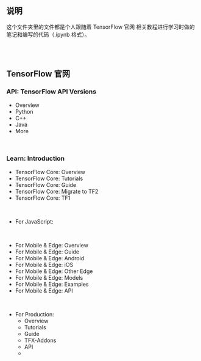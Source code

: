 ## 说明

这个文件夹里的文件都是个人跟随着 <a href="https://www.tensorflow.org/" style="text-decoration:none">TensorFlow 官网</a> 相关教程进行学习时做的笔记和编写的代码（.ipynb 格式）。

<br>
<br>

## <a href="https://www.tensorflow.org/" style="text-decoration:none">TensorFlow 官网</a>

### **API**: <a href="https://www.tensorflow.org/versions" style="text-decoration:none">TensorFlow API Versions</a>
* <a href="https://www.tensorflow.org/api_docs" style="text-decoration:none">Overview</a>
* <a href="https://www.tensorflow.org/api_docs/python/tf" style="text-decoration:none">Python</a>
* <a href="https://www.tensorflow.org/api_docs/cc" style="text-decoration:none">C++</a>
* <a href="https://www.tensorflow.org/api_docs/java/org/tensorflow/package-summary" style="text-decoration:none">Java</a>
* <a href="https://www.tensorflow.org/api_docs/more" style="text-decoration:none">More</a>


<br>

### **Learn**: <a href="https://www.tensorflow.org/learn" style="text-decoration:none">Introduction</a>
* TensorFlow Core: <a href="https://www.tensorflow.org/overview" style="text-decoration:none">Overview</a>
* TensorFlow Core: <a href="https://www.tensorflow.org/tutorials" style="text-decoration:none">Tutorials</a>
* TensorFlow Core: <a href="https://www.tensorflow.org/guide" style="text-decoration:none">Guide</a>
* TensorFlow Core: <a href="https://www.tensorflow.org/guide/migrate" style="text-decoration:none">Migrate to TF2</a>
* TensorFlow Core: <a href="https://github.com/tensorflow/docs/tree/master/site/en/r1" style="text-decoration:none">TF1</a>

<br>

* For JavaScript: 

<br>

* For Mobile & Edge: <a href="https://www.tensorflow.org/lite" style="text-decoration:none">Overview</a>
* For Mobile & Edge: <a href="https://www.tensorflow.org/lite/guide" style="text-decoration:none">Guide</a>
* For Mobile & Edge: <a href="https://www.tensorflow.org/lite/android" style="text-decoration:none">Android</a>
* For Mobile & Edge: <a href="https://www.tensorflow.org/lite/guide/ios" style="text-decoration:none">iOS</a>
* For Mobile & Edge: <a href="https://www.tensorflow.org/lite/guide/python" style="text-decoration:none">Other Edge</a>
* For Mobile & Edge: <a href="https://www.tensorflow.org/lite/models" style="text-decoration:none">Models</a>
* For Mobile & Edge: <a href="https://www.tensorflow.org/lite/examples" style="text-decoration:none">Examples</a>
* For Mobile & Edge: <a href="https://www.tensorflow.org/lite/api_docs" style="text-decoration:none">API</a>

<br>

* For Production:
	* <a href="https://www.tensorflow.org/tfx" style="text-decoration:none">Overview</a>
	* <a href="https://www.tensorflow.org/tfx/tutorials" style="text-decoration:none">Tutorials</a>
	* <a href="https://www.tensorflow.org/tfx/guide" style="text-decoration:none">Guide</a>
	* <a href="https://www.tensorflow.org/tfx/addons" style="text-decoration:none">TFX-Addons</a>
	* <a href="https://www.tensorflow.org/tfx/api_overview" style="text-decoration:none">API</a>
	* <a href="" style="text-decoration:none"></a>